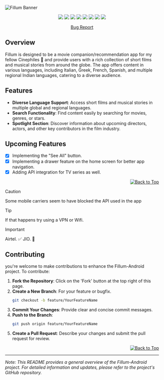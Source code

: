 ![Fillum Banner](https://raw.githubusercontent.com/zenpai6996/zenpai6996/main/fillum-banner.svg)



<p align="center">
  <img src="https://img.shields.io/badge/html5-%23E34F26.svg?style=flat&logo=html5&logoColor=white" />
  <img src="https://img.shields.io/badge/javascript-%23323330.svg?style=flat&logo=javascript&logoColor=%23F7DF1E" />
  <img src="https://img.shields.io/badge/expo-1C1E24?style=flat&logo=expo&logoColor=#D04A37" />
  <img src="https://img.shields.io/badge/react-%2320232a.svg?style=flat&logo=react&logoColor=%2361DAFB" />
  <img src="https://img.shields.io/badge/react_native-%2320232a.svg?style=flat&logo=react&logoColor=%2361DAFB" />
  <img src="https://img.shields.io/badge/tailwindcss-%2338B2AC.svg?style=flat&logo=tailwind-css&logoColor=white" />
  <img src="https://img.shields.io/badge/node.js-6DA55F?style=flat&logo=node.js&logoColor=white" />
  <img src="https://img.shields.io/badge/figma-%23F24E1E.svg?style=flat&logo=figma&logoColor=white" />
</p>


<p style="text-align: center;">
  <a href="https://github.com/zenpai6996/Fillum-Android/issues/new?template=bug_report.md">Bug Report</a>
</p>

## Overview

Fillum is designed to be a movie companion/recommendation app for my fellow Cinephiles 🎥 and provide users with a rich collection of short films and musical stories from around the globe. The app offers content in various languages, including Italian, Greek, French, Spanish, and multiple regional Indian languages, catering to a diverse audience.

## Features

- **Diverse Language Support**: Access short films and musical stories in multiple global and regional languages.
- **Search Functionality**: Find content easily by searching for movies, genres, or stars.
- **Spotlight Section**: Discover information about upcoming directors, actors, and other key contributors in the film industry.
  
 ## Upcoming Features
- [x] Implementing the "See All" button.
- [x] Implementing a drawer feature on the home screen for better app navigation.
- [x] Adding API integration for TV series as well.

<p align="right">
  <a href="#overview"><img src="https://img.shields.io/badge/Back%20to%20Top-%E2%86%91-blue" alt="Back to Top"></a>
</p>


> [!CAUTION]
>Some mobile carriers seem to have blocked the API used in the app

> [!TIP]
>If that happens try using a VPN or Wifi.

> [!IMPORTANT]
>  Airtel. ✅
> JIO. 🚫

## Contributing

you're welcome to make contributions to enhance the Fillum-Android project. To contribute:

1. **Fork the Repository**: Click on the 'Fork' button at the top right of this page.
2. **Create a New Branch**: For your feature or bugfix.
   ```bash
   git checkout -b feature/YourFeatureName
   ```
3. **Commit Your Changes**: Provide clear and concise commit messages.
4. **Push to the Branch**:
   ```bash
   git push origin feature/YourFeatureName
   ```
5. **Create a Pull Request**: Describe your changes and submit the pull request for review.

<p align="right">
  <a href="#overview"><img src="https://img.shields.io/badge/Back%20to%20Top-%E2%86%91-blue" alt="Back to Top"></a>
</p>


---

*Note: This README provides a general overview of the Fillum-Android project. For detailed information and updates, please refer to the project's GitHub repository.*
